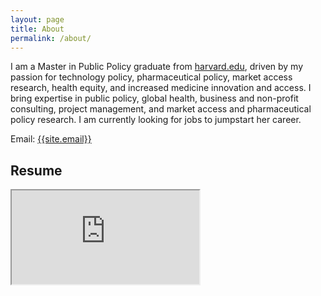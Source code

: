 ```yaml
---
layout: page
title: About
permalink: /about/
---
```

<p>
I am a Master in Public Policy graduate from <a href="https://www.harvard.edu/" target="_blank">harvard.edu</a>, driven by my passion for technology policy, pharmaceutical policy, market access research, health equity, and increased medicine innovation and access. I bring expertise in public policy, global health, business and non-profit consulting, project management, and market access and pharmaceutical policy research. I am currently looking for jobs to jumpstart her career. 
</p>

Email: <a href="mailto:{{site.email}}?Subject=From Blog Site:">{{site.email}}</a>

## Resume
<iframe src="https://docs.google.com/document/d/e/2PACX-1vSqsGPzkhnBRtBt28aoxkfEtkooJMKvslDIbDCZ9CaJUrc2aSPgp9Ebny27idrLzbtAHF3nafcJQ7Dn/pub?embedded=true"></iframe>
